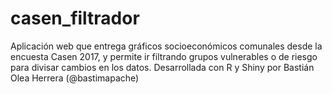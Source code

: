 # casen_filtrador
Aplicación web que entrega gráficos socioeconómicos comunales desde la encuesta Casen 2017, y permite ir filtrando grupos vulnerables o de riesgo para divisar cambios en los datos. 
Desarrollada con R y Shiny por Bastián Olea Herrera (@bastimapache)
